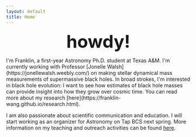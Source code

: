 ```yaml
---
layout: default
title: Home
---
```


<p style="text-align: center;"> <font size="8"> <strong>howdy!</strong> </font></p>
I'm Franklin, a first-year Astronomy Ph.D. student at Texas A&M. I'm currently working with Professor [Jonelle Walsh](https://jonellewalsh.weebly.com/) on making stellar dynamical mass measurements of supermassive black holes. In broad strokes, I'm interested in black hole evolution: I want to see how estimates of black hole masses can provide insight into how they grow over cosmic time. You can read more about my research [here](https://franklin-wang.github.io/research.html).



I am also passionate about scientific communication and education. I will start working as an organizer for Astronomy on Tap BCS next spring. More information on my teaching and outreach activities can be found [here](https://franklin-wang.github.io/outreach.html). 

